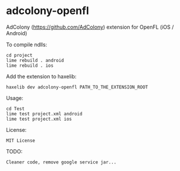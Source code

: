adcolony-openfl
========================

AdColony (https://github.com/AdColony) extension for OpenFL (iOS / Android)

To compile ndlls:

    cd project
    lime rebuild . android
	lime rebuild . ios

Add the extension to haxelib:

    haxelib dev adcolony-openfl PATH_TO_THE_EXTENSION_ROOT

Usage:

    cd Test
    lime test project.xml android
	lime test project.xml ios

License:

	MIT License
	
TODO:

	Cleaner code, remove google service jar...
